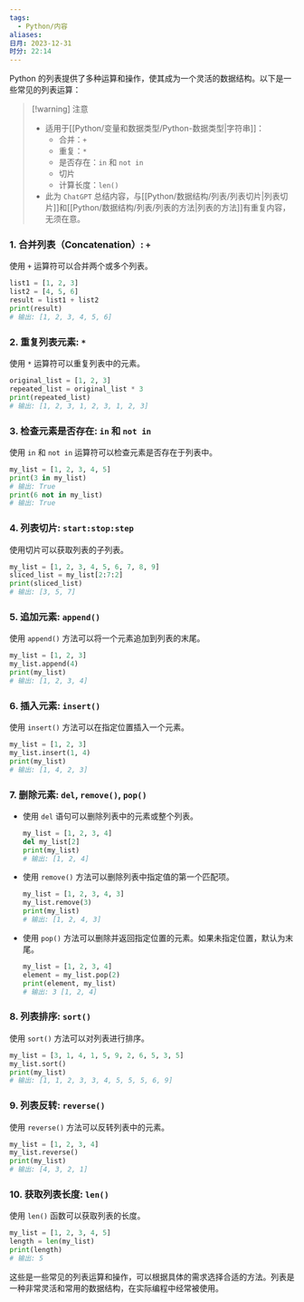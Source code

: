 ```yaml
---
tags:
  - Python/内容
aliases: 
日月: 2023-12-31
时分: 22:14
---
```

Python 的列表提供了多种运算和操作，使其成为一个灵活的数据结构。以下是一些常见的列表运算：

>[!warning] 注意
>- 适用于[[Python/变量和数据类型/Python-数据类型|字符串]]：
>	- 合并：`+`
>	- 重复：`*`
>	- 是否存在：`in` 和 `not in`
>	- 切片
>	- 计算长度：`len()`
>- 此为 `ChatGPT` 总结内容，与[[Python/数据结构/列表/列表切片|列表切片]]和[[Python/数据结构/列表/列表的方法|列表的方法]]有重复内容，无须在意。

### 1. **合并列表（Concatenation）: `+`**

使用 `+` 运算符可以合并两个或多个列表。

```python
list1 = [1, 2, 3]
list2 = [4, 5, 6]
result = list1 + list2
print(result)
# 输出: [1, 2, 3, 4, 5, 6]
```

### 2. **重复列表元素: `*`**

使用 `*` 运算符可以重复列表中的元素。

```python
original_list = [1, 2, 3]
repeated_list = original_list * 3
print(repeated_list)
# 输出: [1, 2, 3, 1, 2, 3, 1, 2, 3]
```

### 3. **检查元素是否存在: `in` 和 `not in`**

使用 `in` 和 `not in` 运算符可以检查元素是否存在于列表中。

```python
my_list = [1, 2, 3, 4, 5]
print(3 in my_list)
# 输出: True
print(6 not in my_list)
# 输出: True
```

### 4. **列表切片: `start:stop:step`**

使用切片可以获取列表的子列表。

```python
my_list = [1, 2, 3, 4, 5, 6, 7, 8, 9]
sliced_list = my_list[2:7:2]
print(sliced_list)
# 输出: [3, 5, 7]
```

### 5. **追加元素: `append()`**

使用 `append()` 方法可以将一个元素追加到列表的末尾。

```python
my_list = [1, 2, 3]
my_list.append(4)
print(my_list)
# 输出: [1, 2, 3, 4]
```

### 6. **插入元素: `insert()`**

使用 `insert()` 方法可以在指定位置插入一个元素。

```python
my_list = [1, 2, 3]
my_list.insert(1, 4)
print(my_list)
# 输出: [1, 4, 2, 3]
```

### 7. **删除元素: `del`, `remove()`, `pop()`**

- 使用 `del` 语句可以删除列表中的元素或整个列表。
  ```python
  my_list = [1, 2, 3, 4]
  del my_list[2]
  print(my_list)
  # 输出: [1, 2, 4]
  ```

- 使用 `remove()` 方法可以删除列表中指定值的第一个匹配项。
  ```python
  my_list = [1, 2, 3, 4, 3]
  my_list.remove(3)
  print(my_list)
  # 输出: [1, 2, 4, 3]
  ```

- 使用 `pop()` 方法可以删除并返回指定位置的元素。如果未指定位置，默认为末尾。
  ```python
  my_list = [1, 2, 3, 4]
  element = my_list.pop(2)
  print(element, my_list)
  # 输出: 3 [1, 2, 4]
  ```

### 8. **列表排序: `sort()`**

使用 `sort()` 方法可以对列表进行排序。

```python
my_list = [3, 1, 4, 1, 5, 9, 2, 6, 5, 3, 5]
my_list.sort()
print(my_list)
# 输出: [1, 1, 2, 3, 3, 4, 5, 5, 5, 6, 9]
```

### 9. **列表反转: `reverse()`**

使用 `reverse()` 方法可以反转列表中的元素。

```python
my_list = [1, 2, 3, 4]
my_list.reverse()
print(my_list)
# 输出: [4, 3, 2, 1]
```

### 10. **获取列表长度: `len()`**

使用 `len()` 函数可以获取列表的长度。

```python
my_list = [1, 2, 3, 4, 5]
length = len(my_list)
print(length)
# 输出: 5
```

这些是一些常见的列表运算和操作，可以根据具体的需求选择合适的方法。列表是一种非常灵活和常用的数据结构，在实际编程中经常被使用。